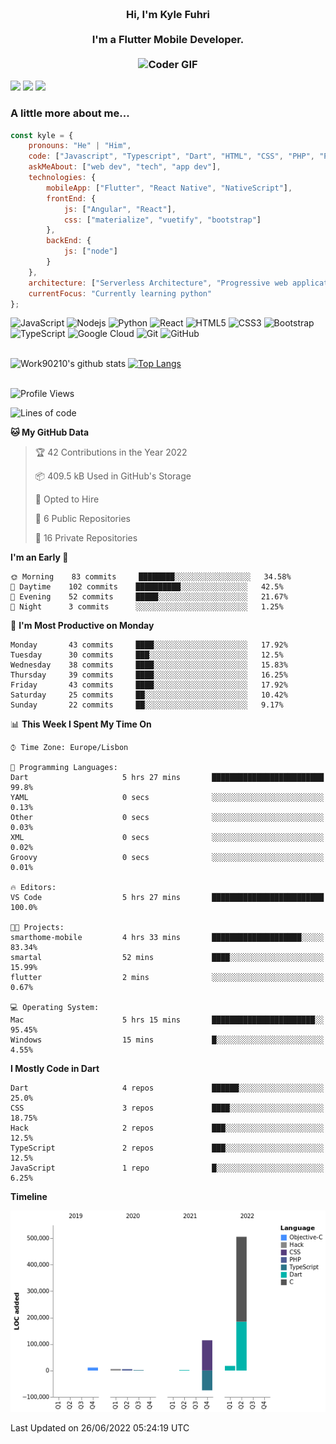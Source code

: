 
<h3 align="center">
  <abc>
    <br />Hi, I'm Kyle Fuhri<br />
    <br />
    I'm a Flutter Mobile Developer. <br />
    <br />
    <img
      src="https://media.giphy.com/media/SWoSkN6DxTszqIKEqv/giphy.gif"
      alt="Coder GIF"
      width="500"
      height="400"
    />
  </abc>
</h3>
<img src="https://img.shields.io/badge/Flutter%20-%2302569B.svg?&style=for-the-badge&logo=Flutter&logoColor=white" />
<img src="https://img.shields.io/badge/angular%20-%23DD0031.svg?&style=for-the-badge&logo=angular&logoColor=white"/>
<img src="https://img.shields.io/badge/react%20-%2320232a.svg?&style=for-the-badge&logo=react&logoColor=%2361DAFB"/>

<h3>A little more about me...  </h3>

```javascript
const kyle = {
    pronouns: "He" | "Him",
    code: ["Javascript", "Typescript", "Dart", "HTML", "CSS", "PHP", "Python"],
    askMeAbout: ["web dev", "tech", "app dev"],
    technologies: {
        mobileApp: ["Flutter", "React Native", "NativeScript"],
        frontEnd: {
            js: ["Angular", "React"],
            css: ["materialize", "vuetify", "bootstrap"]
        },
        backEnd: {
            js: ["node"]
        }
    },
    architecture: ["Serverless Architecture", "Progressive web applications", "Single page applications"],
    currentFocus: "Currently learning python"
};
```

![JavaScript](https://img.shields.io/badge/-JavaScript-black?style=flat-square&logo=javascript)
![Nodejs](https://img.shields.io/badge/-Nodejs-black?style=flat-square&logo=Node.js)
![Python](https://img.shields.io/badge/-Python-black?style=flat-square&logo=Python)
![React](https://img.shields.io/badge/-React-black?style=flat-square&logo=react)
![HTML5](https://img.shields.io/badge/-HTML5-E34F26?style=flat-square&logo=html5&logoColor=white)
![CSS3](https://img.shields.io/badge/-CSS3-1572B6?style=flat-square&logo=css3)
![Bootstrap](https://img.shields.io/badge/-Bootstrap-563D7C?style=flat-square&logo=bootstrap)
![TypeScript](https://img.shields.io/badge/-TypeScript-007ACC?style=flat-square&logo=typescript)
![Google Cloud](https://img.shields.io/badge/Google%20Cloud-black?style=flat-square&logo=google-cloud)
![Git](https://img.shields.io/badge/-Git-black?style=flat-square&logo=git)
![GitHub](https://img.shields.io/badge/-GitHub-181717?style=flat-square&logo=github)
</br>
</br>


![Work90210's github stats](https://github-readme-stats-work90210.vercel.app/api?username=work90210)
[![Top Langs](https://github-readme-stats-work90210.vercel.app/api/top-langs/?username=work90210)](https://github.com/work90210/github-readme-stats)
</br>
</br>
<!--START_SECTION:waka-->
![Profile Views](http://img.shields.io/badge/Profile%20Views-0-blue)

![Lines of code](https://img.shields.io/badge/From%20Hello%20World%20I%27ve%20Written-588%20Thousand%20lines%20of%20code-blue)

**🐱 My GitHub Data** 

> 🏆 42 Contributions in the Year 2022
 > 
> 📦 409.5 kB Used in GitHub's Storage 
 > 
> 💼 Opted to Hire
 > 
> 📜 6 Public Repositories 
 > 
> 🔑 16 Private Repositories  
 > 
**I'm an Early 🐤** 

```text
🌞 Morning    83 commits     ████████░░░░░░░░░░░░░░░░░   34.58% 
🌆 Daytime    102 commits    ██████████░░░░░░░░░░░░░░░   42.5% 
🌃 Evening    52 commits     █████░░░░░░░░░░░░░░░░░░░░   21.67% 
🌙 Night      3 commits      ░░░░░░░░░░░░░░░░░░░░░░░░░   1.25%

```
📅 **I'm Most Productive on Monday** 

```text
Monday       43 commits     ████░░░░░░░░░░░░░░░░░░░░░   17.92% 
Tuesday      30 commits     ███░░░░░░░░░░░░░░░░░░░░░░   12.5% 
Wednesday    38 commits     ████░░░░░░░░░░░░░░░░░░░░░   15.83% 
Thursday     39 commits     ████░░░░░░░░░░░░░░░░░░░░░   16.25% 
Friday       43 commits     ████░░░░░░░░░░░░░░░░░░░░░   17.92% 
Saturday     25 commits     ██░░░░░░░░░░░░░░░░░░░░░░░   10.42% 
Sunday       22 commits     ██░░░░░░░░░░░░░░░░░░░░░░░   9.17%

```


📊 **This Week I Spent My Time On** 

```text
⌚︎ Time Zone: Europe/Lisbon

💬 Programming Languages: 
Dart                     5 hrs 27 mins       █████████████████████████   99.8% 
YAML                     0 secs              ░░░░░░░░░░░░░░░░░░░░░░░░░   0.13% 
Other                    0 secs              ░░░░░░░░░░░░░░░░░░░░░░░░░   0.03% 
XML                      0 secs              ░░░░░░░░░░░░░░░░░░░░░░░░░   0.02% 
Groovy                   0 secs              ░░░░░░░░░░░░░░░░░░░░░░░░░   0.01%

🔥 Editors: 
VS Code                  5 hrs 27 mins       █████████████████████████   100.0%

🐱‍💻 Projects: 
smarthome-mobile         4 hrs 33 mins       ████████████████████░░░░░   83.34% 
smartal                  52 mins             ████░░░░░░░░░░░░░░░░░░░░░   15.99% 
flutter                  2 mins              ░░░░░░░░░░░░░░░░░░░░░░░░░   0.67%

💻 Operating System: 
Mac                      5 hrs 15 mins       ███████████████████████░░   95.45% 
Windows                  15 mins             █░░░░░░░░░░░░░░░░░░░░░░░░   4.55%

```

**I Mostly Code in Dart** 

```text
Dart                     4 repos             ██████░░░░░░░░░░░░░░░░░░░   25.0% 
CSS                      3 repos             ████░░░░░░░░░░░░░░░░░░░░░   18.75% 
Hack                     2 repos             ███░░░░░░░░░░░░░░░░░░░░░░   12.5% 
TypeScript               2 repos             ███░░░░░░░░░░░░░░░░░░░░░░   12.5% 
JavaScript               1 repo              █░░░░░░░░░░░░░░░░░░░░░░░░   6.25%

```


**Timeline**

![Chart not found](https://raw.githubusercontent.com/Work90210/Work90210/main/charts/bar_graph.png) 


 Last Updated on 26/06/2022 05:24:19 UTC
<!--END_SECTION:waka-->
